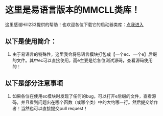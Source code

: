 # 这里是易语言版本的MMCLL类库！

这里感谢Hill233提供的帮助！也欢迎各位下载它的启动器类库：[点我进入](https://github.com/Hill23333/OrangePie)

## 以下是使用简介：

1. 由于易语言的特殊性，这里我会将易语言模块打包成【一个ec、一个e】后缀的文件。其中ec可以直接使用，而e主要是给各位测试源码，查看源码使用的！

## 以下是部分注意事项

1. 如果各位在使用ec模块时发现了任何的bug，可以打开e后缀的文件，查看源码，并且看到问题出在哪个函数（或哪个类）中的大约哪一行。然后提交给作者！当然也可以直接提交pull request！

